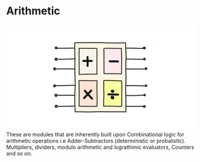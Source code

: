 # Arithmetic
![Arithmetic Unit](Assets/Pics/Arith.png)
These are modules that are inherently built upon Combinational logic for arithmetic operations i.e Adder-Subtractors (deterministic or probalistic).      
Multipliers, dividers, modulo arithmetic and lograthimic evaluators, Counters and so on.